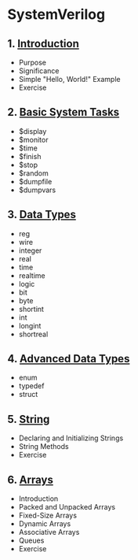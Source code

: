 # SystemVerilog
## 1. [Introduction](SystemVerilog/chapter_001.md)
  - Purpose
  - Significance
  - Simple "Hello, World!" Example
  - Exercise
## 2. [Basic System Tasks](SystemVerilog/chapter_002.md)
  - $display
  - $monitor
  - $time
  - $finish
  - $stop
  - $random
  - $dumpfile
  - $dumpvars
## 3. [Data Types](SystemVerilog/chapter_003.md)
  - reg
  - wire
  - integer
  - real
  - time
  - realtime
  - logic
  - bit
  - byte
  - shortint
  - int
  - longint
  - shortreal
## 4. [Advanced Data Types](SystemVerilog/chapter_004.md)
  - enum
  - typedef
  - struct
## 5. [String](SystemVerilog/chapter_005.md)
  - Declaring and Initializing Strings
  - String Methods
  - Exercise
## 6. [Arrays](SystemVerilog/chapter_006.md)
  - Introduction
  - Packed and Unpacked Arrays
  - Fixed-Size Arrays
  - Dynamic Arrays
  - Associative Arrays
  - Queues
  - Exercise

